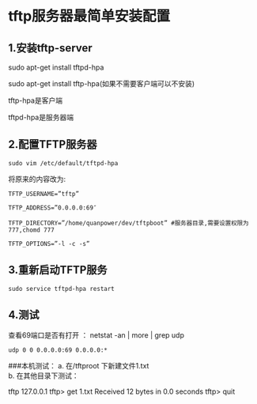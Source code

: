# tftp服务器最简单安装配置

## 1.安装tftp-server

sudo apt-get install tftpd-hpa

sudo apt-get install tftp-hpa(如果不需要客户端可以不安装)

tftp-hpa是客户端

tftpd-hpa是服务器端

## 2.配置TFTP服务器

    sudo vim /etc/default/tftpd-hpa

将原来的内容改为:

    TFTP_USERNAME=”tftp”

    TFTP_ADDRESS=”0.0.0.0:69″

    TFTP_DIRECTORY=”/home/quanpower/dev/tftpboot” #服务器目录,需要设置权限为777,chomd 777

    TFTP_OPTIONS=”-l -c -s”


## 3.重新启动TFTP服务

    sudo service tftpd-hpa restart

## 4.测试

查看69端口是否有打开 ：
    netstat -an | more | grep udp

    udp 0 0 0.0.0.0:69 0.0.0.0:*

###本机测试：
a. 在/tftproot 下新建文件1.txt   
b. 在其他目录下测试：

tftp 127.0.0.1
tftp> get 1.txt
Received 12 bytes in 0.0 seconds
tftp> quit
